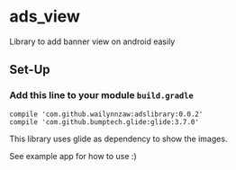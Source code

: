 # ads_view
Library to add banner view on android easily

## Set-Up
### Add this line to your module ```build.gradle```

	
    compile 'com.github.wailynnzaw:adslibrary:0.0.2'
    compile 'com.github.bumptech.glide:glide:3.7.0'
 	


   This library uses glide as dependency to show the images.      
   
   See example app for how to use :)
   